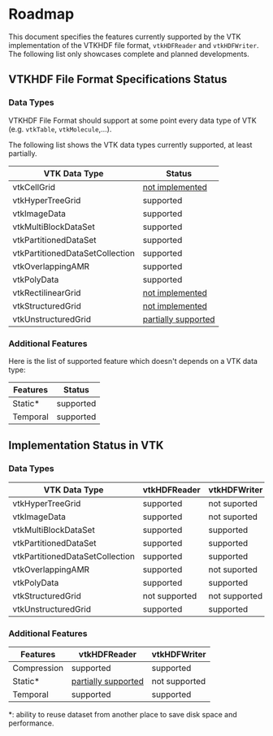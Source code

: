 # Roadmap

This document specifies the features currently supported by the VTK implementation of the VTKHDF file format, `vtkHDFReader` and `vtkHDFWriter`.
The following list only showcases complete and planned developments.

## VTKHDF File Format Specifications Status

### Data Types

VTKHDF File Format should support at some point every data type of VTK (e.g. `vtkTable`, `vtkMolecule`,...).

The following list shows the VTK data types currently supported, at least partially.

| VTK Data Type                   | Status          |
| ------------------------------- | --------------- |
| vtkCellGrid                     | [not implemented](https://discourse.vtk.org/t/vtkhdf-roadmap/13257/19) |
| vtkHyperTreeGrid                | supported       |
| vtkImageData                    | supported       |
| vtkMultiBlockDataSet            | supported       |
| vtkPartitionedDataSet           | supported       |
| vtkPartitionedDataSetCollection | supported       |
| vtkOverlappingAMR               | supported       |
| vtkPolyData                     | supported       |
| vtkRectilinearGrid              | [not implemented](https://gitlab.kitware.com/vtk/vtk/-/issues/19379) |
| vtkStructuredGrid               | [not implemented](https://discourse.vtk.org/t/vtkhdf-vtkstructuredgrid-support/15920) |
| vtkUnstructuredGrid             | [partially supported](https://gitlab.kitware.com/vtk/vtk/-/issues/19237) |

### Additional Features

Here is the list of supported feature which doesn't depends on a VTK data type:

| Features                        | Status          |
| ------------------------------- | --------------- |
| Static*                         | supported       |
| Temporal                        | supported       |

## Implementation Status in VTK

### Data Types

| VTK Data Type                   | vtkHDFReader    |vtkHDFWriter    |
| ------------------------------- | --------------- |--------------- |
| vtkHyperTreeGrid                | supported       | not suported   |
| vtkImageData                    | supported       | not suported   |
| vtkMultiBlockDataSet            | supported       | supported      |
| vtkPartitionedDataSet           | supported       | supported      |
| vtkPartitionedDataSetCollection | supported       | supported      |
| vtkOverlappingAMR               | supported       | not suported   |
| vtkPolyData                     | supported       | supported      |
| vtkStructuredGrid               | not supported   | not supported  |
| vtkUnstructuredGrid             | supported       | supported      |

### Additional Features

| Features                        | vtkHDFReader    |vtkHDFWriter    |
| ------------------------------- | --------------- |--------------- |
| Compression                     | supported       |supported       |
| Static*                          | [partially supported](https://gitlab.kitware.com/vtk/vtk/-/issues/19746)       |not supported |
| Temporal                        | supported       |supported       |

*: ability to reuse dataset from another place to save disk space and performance.

